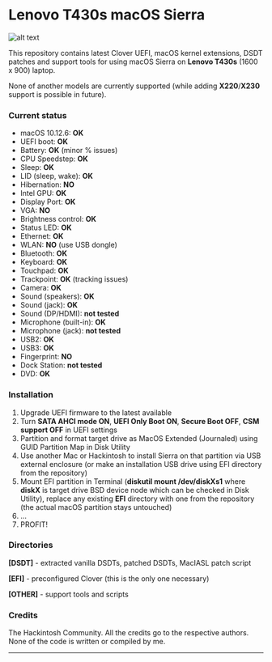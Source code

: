# Lenovo T430s macOS Sierra

![alt text](http://url/to/img.png)

This repository contains latest Clover UEFI, macOS kernel extensions, DSDT patches and support tools for using macOS Sierra on **Lenovo T430s** (1600 х 900) laptop. 

None of another models are currently supported (while adding **X220**/**X230** support is possible in future).

### Current status

* macOS 10.12.6: **OK**
* UEFI boot: **OK**
* Battery: **OK** (minor % issues)
* CPU Speedstep: **OK**
* Sleep: **OK**
* LID (sleep, wake): **OK**
* Hibernation: **NO**
* Intel GPU: **OK**
* Display Port: **OK**
* VGA: **NO**
* Brightness control: **OK**
* Status LED: **OK**
* Ethernet: **OK**
* WLAN: **NO** (use USB dongle)
* Bluetooth: **OK**
* Keyboard: **OK**
* Touchpad: **OK**
* Trackpoint: **OK** (tracking issues)
* Camera: **OK**
* Sound (speakers): **OK**
* Sound (jack): **OK**
* Sound (DP/HDMI): **not tested**
* Microphone (built-in): **OK**
* Microphone (jack): **not tested**
* USB2: **OK**
* USB3: **OK**
* Fingerprint: **NO**
* Dock Station: **not tested**
* DVD: **OK**

### Installation

1. Upgrade UEFI firmware to the latest available
2. Turn **SATA AHCI mode ON**, **UEFI Only Boot ON**, **Secure Boot OFF**, **CSM support OFF** in UEFI settings
3. Partition and format target drive as MacOS Extended (Journaled) using GUID Partition Map in Disk Utility
4. Use another Mac or Hackintosh to install Sierra on that partition via USB external enclosure (or make an installation USB drive using EFI directory from the repository)
5. Mount EFI partition in Terminal (**diskutil mount /dev/diskXs1** where **diskX** is target drive BSD device node which can be checked in Disk Utility), replace any existing **EFI** directory with one from the repository (the actual macOS partition stays untouched)
6. ...
7. PROFIT!

### Directories

**[DSDT]** - extracted vanilla DSDTs, patched DSDTs, MacIASL patch script

**[EFI]** - preconfigured Clover (this is the only one necessary)

**[OTHER]** - support tools and scripts

### Credits

The Hackintosh Community. All the credits go to the respective authors. None of the code is written or compiled by me.

****